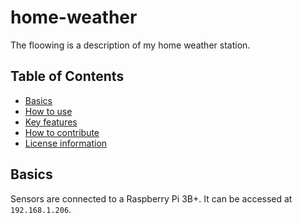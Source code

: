 # home-weather

The floowing is a description of my home weather station. 


## Table of Contents

- [Basics](#Basics)
- [How to use](#how-to-use)
- [Key features](#key-features)
- [How to contribute](#how-to-contribute)
- [License information](#license-information)



## Basics

Sensors are connected to a Raspberry Pi 3B+. It can be accessed at `192.168.1.206`. 